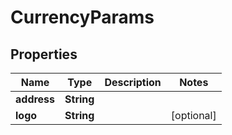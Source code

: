 
# CurrencyParams

## Properties
Name | Type | Description | Notes
------------ | ------------- | ------------- | -------------
**address** | **String** |  | 
**logo** | **String** |  |  [optional]



